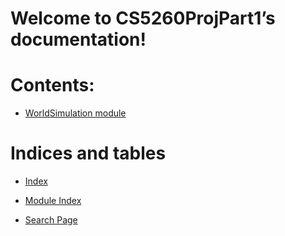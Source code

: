 # Welcome to CS5260ProjPart1’s documentation!

# Contents:


* [WorldSimulation module](WorldSimulation.md)


# Indices and tables


* [Index](genindex.md)


* [Module Index](py-modindex.md)


* [Search Page](search.md)
